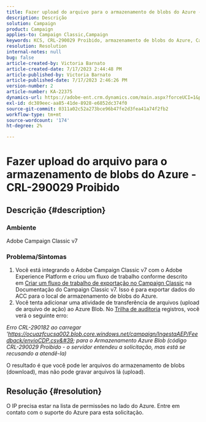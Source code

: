 ```yaml
---
title: Fazer upload do arquivo para o armazenamento de blobs do Azure - CRL-290029 Proibido
description: Descrição
solution: Campaign
product: Campaign
applies-to: Campaign Classic,Campaign
keywords: KCS, CRL-290029 Proibido, armazenamento de blobs do Azure, Campaign, Campaign Classic, Adobe Experience Platform
resolution: Resolution
internal-notes: null
bug: false
article-created-by: Victoria Barnato
article-created-date: 7/17/2023 2:44:48 PM
article-published-by: Victoria Barnato
article-published-date: 7/17/2023 2:46:26 PM
version-number: 2
article-number: KA-22375
dynamics-url: https://adobe-ent.crm.dynamics.com/main.aspx?forceUCI=1&pagetype=entityrecord&etn=knowledgearticle&id=0e843c74-b024-ee11-9cbe-6045bd006b3d
exl-id: dc389eec-aa85-41de-8928-e6852dc374f0
source-git-commit: 0311a02c52a273bce96b47fe2d3fea41a74f2fb2
workflow-type: tm+mt
source-wordcount: '174'
ht-degree: 2%

---
```


# Fazer upload do arquivo para o armazenamento de blobs do Azure - CRL-290029 Proibido

## Descrição {#description}


### Ambiente

Adobe Campaign Classic v7

### Problema/Sintomas

1. Você está integrando o Adobe Campaign Classic v7 com o Adobe Experience Platform e criou um fluxo de trabalho conforme descrito em [Criar um fluxo de trabalho de exportação no Campaign Classic](https://experienceleague.adobe.com/docs/campaign-classic/using/integrating-with-adobe-experience-cloud/aep-sources-destinations/export-campaign-data.html?lang=en#create-an-export-workflow-in-campaign-classic) na Documentação do Campaign Classic v7. Isso é para exportar dados do ACC para o local de armazenamento de blobs do Azure.
2. Você tenta adicionar uma atividade de transferência de arquivos (upload de arquivo de ação) ao Azure Blob. No [Trilha de auditoria](https://experienceleague.adobe.com/docs/campaign-classic-learn/tutorials/monitoring/audit-trail.html?lang=en) registros, você verá o seguinte erro:


*Erro CRL-290182 ao carregar &#39;https://ocuazfcucsa002.blob.core.windows.net/campaign/IngestaAEP/Feedback/envioCDP.csv&#39; para o Armazenamento Azure Blob (código CRL-290029 Proibido - o servidor entendeu a solicitação, mas está se recusando a atendê-la)*

O resultado é que você pode ler arquivos do armazenamento de blobs (download), mas não pode gravar arquivos lá (upload).


## Resolução {#resolution}


O IP precisa estar na lista de permissões no lado do Azure. Entre em contato com o suporte do Azure para esta solicitação.
